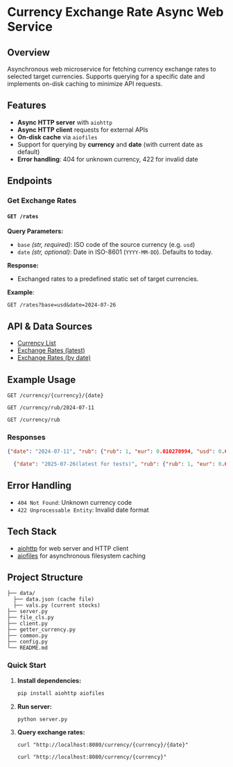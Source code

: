 # Currency Exchange Rate Async Web Service

## Overview

Asynchronous web microservice for fetching currency exchange rates to selected target currencies. Supports querying for a specific date and implements on-disk caching to minimize API requests.

## Features

- **Async HTTP server** with `aiohttp`
- **Async HTTP client** requests for external APIs
- **On-disk cache** via `aiofiles`
- Support for querying by **currency** and **date** (with current date as default)
- **Error handling**: 404 for unknown currency, 422 for invalid date

## Endpoints

### Get Exchange Rates

#### `GET /rates`

**Query Parameters:**
- `base` *(str, required)*: ISO code of the source currency (e.g. `usd`)
- `date` *(str, optional)*: Date in ISO-8601 (`YYYY-MM-DD`). Defaults to today.

**Response:**
- Exchanged rates to a predefined static set of target currencies.

**Example**:

```
GET /rates?base=usd&date=2024-07-26
```

## API & Data Sources

- [Currency List](https://cdn.jsdelivr.net/npm/@fawazahmed0/currency-api@latest/v1/currencies.json)
- [Exchange Rates (latest)](https://cdn.jsdelivr.net/npm/@fawazahmed0/currency-api@latest/v1/currencies/{currency}.json)
- [Exchange Rates (by date)](https://cdn.jsdelivr.net/npm/@fawazahmed0/currency-api@{date}/v1/currencies/{currency}.json)

## Example Usage

```http
GET /currency/{currency}/{date}
```

```http
GET /currency/rub/2024-07-11
```

```http
GET /currency/rub
```


### Responses

```json
{"date": "2024-07-11", "rub": {"rub": 1, "eur": 0.010270994, "usd": 0.011127429, "ttd": 0.075398619}}', "type": "API/cache"}
```
```json
  {"date": "2025-07-26(latest for tests)", "rub": {"rub": 1, "eur": 0.010270994, "usd": 0.011127429, "ttd": 0.075398619}}', "type": "API/cache"}
```

## Error Handling

- `404 Not Found`: Unknown currency code
- `422 Unprocessable Entity`: Invalid date format

## Tech Stack

- [aiohttp](https://docs.aiohttp.org/) for web server and HTTP client
- [aiofiles](https://pypi.org/project/aiofiles/) for asynchronous filesystem caching

## Project Structure

```
├── data/
  ├── data.json (cache file)
  ├── vals.py (current stocks)
├── server.py
├── file_cls.py
├── client.py
├── getter_currency.py
├── common.py
├── config.py
└── README.md
```

### Quick Start

1. **Install dependencies:**
   ```bash
   pip install aiohttp aiofiles
   ```

2. **Run server:**
   ```bash
   python server.py
   ```

3. **Query exchange rates:**
   ```
   curl "http://localhost:8080/currency/{currency}/{date}"
   ```
   ```
   curl "http://localhost:8080/currency/{currency}"
   ```
